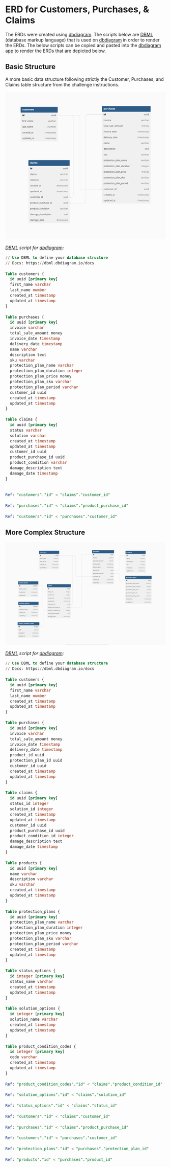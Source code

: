 # ERD for Customers, Purchases, & Claims

The ERDs were created using [dbdiagram](https://dbdiagram.io/). The scripts below are [DBML](https://dbml.dbdiagram.io/docs/) (database markup language) that is used on [dbdiagram](https://dbdiagram.io/) in order to render the ERDs. The below scripts can be copied and pasted into the [dbdiagram](https://dbdiagram.io/) app to render the ERDs that are depicted below.

## Basic Structure

A more basic data structure following strictly the Customer, Purchases, and Claims table structure from the challenge instructions.

![Basic ERD](./data-structure-basic.png)

*[DBML](https://dbml.dbdiagram.io/docs/) script for [dbdiagram](https://dbdiagram.io/):*
```sql
// Use DBML to define your database structure
// Docs: https://dbml.dbdiagram.io/docs

Table customers {
  id uuid [primary key]
  first_name varchar
  last_name number
  created_at timestamp
  updated_at timestamp
}

Table purchases {
  id uuid [primary key]
  invoice varchar
  total_sale_amount money
  invoice_date timestamp
  delivery_date timestamp
  name varchar
  description text
  sku varchar
  protection_plan_name varchar
  protection_plan_duration integer
  protection_plan_price money
  protection_plan_sku varchar
  protection_plan_period varchar
  customer_id uuid
  created_at timestamp
  updated_at timestamp
}

Table claims {
  id uuid [primary key]
  status varchar
  solution varchar
  created_at timestamp
  updated_at timestamp
  customer_id uuid
  product_purchase_id uuid
  product_condition varchar
  damage_description text
  damage_date timestamp
}


Ref: "customers"."id" < "claims"."customer_id"

Ref: "purchases"."id" < "claims"."product_purchase_id"

Ref: "customers"."id" < "purchases"."customer_id"
```

## More Complex Structure

![Complex ERD](./data-structure-complex.png)

*[DBML](https://dbml.dbdiagram.io/docs/) script for [dbdiagram](https://dbdiagram.io/):*
```sql
// Use DBML to define your database structure
// Docs: https://dbml.dbdiagram.io/docs

Table customers {
  id uuid [primary key]
  first_name varchar
  last_name number
  created_at timestamp
  updated_at timestamp
}

Table purchases {
  id uuid [primary key]
  invoice varchar
  total_sale_amount money
  invoice_date timestamp
  delivery_date timestamp
  product_id uuid
  protection_plan_id uuid
  customer_id uuid
  created_at timestamp
  updated_at timestamp
}

Table claims {
  id uuid [primary key]
  status_id integer
  solution_id integer
  created_at timestamp
  updated_at timestamp
  customer_id uuid
  product_purchase_id uuid
  product_condition_id integer
  damage_description text
  damage_date timestamp
}

Table products {
  id uuid [primary key]
  name varchar
  description varchar
  sku varchar
  created_at timestamp
  updated_at timestamp
}

Table protection_plans {
  id uuid [primary key]
  protection_plan_name varchar
  protection_plan_duration integer
  protection_plan_price money
  protection_plan_sku varchar
  protection_plan_period varchar
  created_at timestamp
  updated_at timestamp
}

Table status_options {
  id integer [primary key]
  status_name varchar
  created_at timestamp
  updated_at timestamp
}

Table solution_options {
  id integer [primary key]
  solution_name varchar
  created_at timestamp
  updated_at timestamp
}

Table product_condition_codes {
  id integer [primary key]
  code varchar
  created_at timestamp
  updated_at timestamp
}

Ref: "product_condition_codes"."id" < "claims"."product_condition_id"

Ref: "solution_options"."id" < "claims"."solution_id"

Ref: "status_options"."id" < "claims"."status_id"

Ref: "customers"."id" < "claims"."customer_id"

Ref: "purchases"."id" < "claims"."product_purchase_id"

Ref: "customers"."id" < "purchases"."customer_id"

Ref: "protection_plans"."id" < "purchases"."protection_plan_id"

Ref: "products"."id" < "purchases"."product_id"
```
